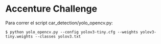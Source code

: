 # Accenture Challenge

Para correr el script car_detection/yolo_opencv.py:

 `$ python yolo_opencv.py --config yolov3-tiny.cfg --weights yolov3-tiny.weights --classes yolov3.txt`
